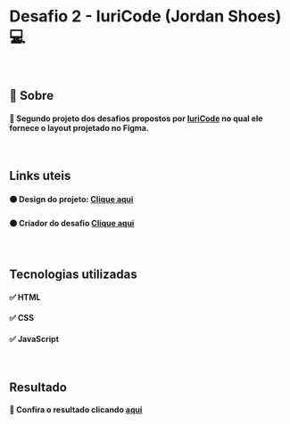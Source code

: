 # Desafio 2 - IuriCode (Jordan Shoes) 💻

<br>

## 📌 Sobre

#### 🥇 Segundo projeto dos desafios propostos por  <a href="https://www.linkedin.com/in/iuricode/" target="_blank">IuriCode</a> no qual ele fornece o layout projetado no Figma.

<br>

## Links uteis

#### ⚫ Design do projeto: <a href="https://www.figma.com/file/Yb9IBH56g7T1hdIyZ3BMNO/Desafios---Codelândia?node-id=1883%3A2" target="_blank">Clique aqui</a>
#### ⚫ Criador do desafio <a href="https://www.linkedin.com/in/iuricode/" target="_blank">Clique aqui</a>
  
<br>

## Tecnologias utilizadas

#### ✅ HTML 
#### ✅ CSS
#### ✅ JavaScript

<br>

## Resultado

#### 🧐 Confira o resultado clicando <a href="https://jordanshoes-torrico.netlify.app" target="_blank">aqui</a>